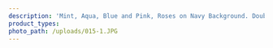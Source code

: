 ```yaml
---
description: 'Mint, Aqua, Blue and Pink, Roses on Navy Background. Double Brushed Poly.'
product_types:
photo_path: /uploads/015-1.JPG
---
```


